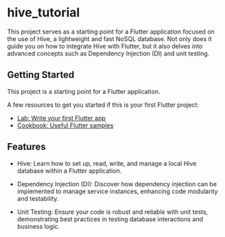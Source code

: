 # hive_tutorial

This project serves as a starting point for a Flutter application focused on the use of Hive, a lightweight and fast NoSQL database. Not only does it guide you on how to integrate Hive with Flutter, but it also delves into advanced concepts such as Dependency Injection (DI) and unit testing.

## Getting Started

This project is a starting point for a Flutter application.

A few resources to get you started if this is your first Flutter project:

- [Lab: Write your first Flutter app](https://docs.flutter.dev/get-started/codelab)
- [Cookbook: Useful Flutter samples](https://docs.flutter.dev/cookbook)

## Features
- Hive: Learn how to set up, read, write, and manage a local Hive database within a Flutter application.

- Dependency Injection (DI): Discover how dependency injection can be implemented to manage service instances, enhancing code modularity and testability.

- Unit Testing: Ensure your code is robust and reliable with unit tests, demonstrating best practices in testing database interactions and business logic.





